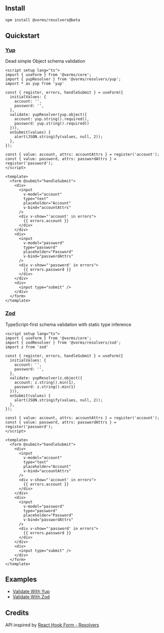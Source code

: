 ## Install

```bash
npm install @vorms/resolvers@beta
```

## Quickstart

### [Yup](https://github.com/jquense/yup)

Dead simple Object schema validation

```vue
<script setup lang="ts">
import { useForm } from '@vorms/core';
import { yupResolver } from '@vorms/resolvers/yup';
import * as yup from 'yup'

const { register, errors, handleSubmit } = useForm({
  initialValues: {
    account: '',
    password: '',
  },
  validate: yupResolver(yup.object({
    account: yup.string().required(),
    password: yup.string().required()
  })),
  onSubmit(values) {
    alert(JSON.stringify(values, null, 2));
  },
});

const { value: account, attrs: accountAttrs } = register('account');
const { value: password, attrs: passwordAttrs } = register('password');
</script>

<template>
  <form @submit="handleSubmit">
    <div>
      <input
        v-model="account"
        type="text"
        placeholder="Account"
        v-bind="accountAttrs"
      />
      <div v-show="'account' in errors">
        {{ errors.account }}
      </div>
    </div>
    <div>
      <input
        v-model="password"
        type="password"
        placeholder="Password"
        v-bind="passwordAttrs"
      />
      <div v-show="'password' in errors">
        {{ errors.password }}
      </div>
    </div>
    <div>
      <input type="submit" />
    </div>
  </form>
</template>
```

### [Zod](https://github.com/vriad/zod)

TypeScript-first schema validation with static type inference

```vue
<script setup lang="ts">
import { useForm } from '@vorms/core';
import { zodResolver } from '@vorms/resolvers/zod';
import z from 'zod'

const { register, errors, handleSubmit } = useForm({
  initialValues: {
    account: '',
    password: '',
  },
  validate: yupResolver(z.object({
    account: z.string().min(1),
    password: z.string().min(1)
  })),
  onSubmit(values) {
    alert(JSON.stringify(values, null, 2));
  },
});

const { value: account, attrs: accountAttrs } = register('account');
const { value: password, attrs: passwordAttrs } = register('password');
</script>

<template>
  <form @submit="handleSubmit">
    <div>
      <input
        v-model="account"
        type="text"
        placeholder="Account"
        v-bind="accountAttrs"
      />
      <div v-show="'account' in errors">
        {{ errors.account }}
      </div>
    </div>
    <div>
      <input
        v-model="password"
        type="password"
        placeholder="Password"
        v-bind="passwordAttrs"
      />
      <div v-show="'password' in errors">
        {{ errors.password }}
      </div>
    </div>
    <div>
      <input type="submit" />
    </div>
  </form>
</template>
```

## Examples

- [Validate With Yup](https://stackblitz.com/edit/vorms-validate-with-yup?file=src%2FApp.vue)
- [Validate With Zod](https://stackblitz.com/edit/vorms-validate-with-zod?file=src%2FApp.vue)

## Credits

API inspired by [React Hook Form - Resolvers](https://github.com/react-hook-form/resolvers)
